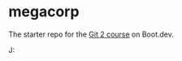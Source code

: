 # megacorp

The starter repo for the [Git 2 course](https://www.boot.dev/learn/learn-git-2) on Boot.dev.

J:
